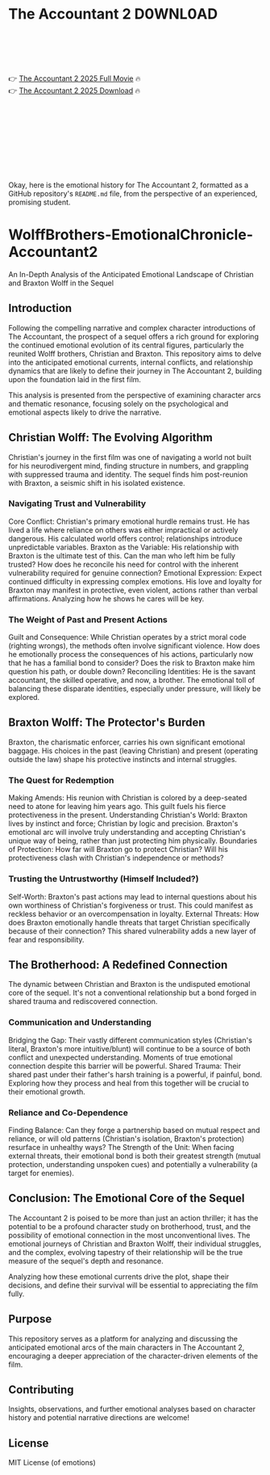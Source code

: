 # The Accountant 2 D0WNL0AD

<br><br><br><br>


👉 <a href="https://Jeffrey-maobiodiven1983.github.io/deoojvyflz/">The Accountant 2 2025 Full Movie</a> 🔥
<br>
👉 <a href="https://Jeffrey-maobiodiven1983.github.io/deoojvyflz/">The Accountant 2 2025 Download</a> 🔥


<br><br><br><br><br><br><br><br>


Okay, here is the emotional history for The Accountant 2, formatted as a GitHub repository's `README.md` file, from the perspective of an experienced, promising student.


# WolffBrothers-EmotionalChronicle-Accountant2

An In-Depth Analysis of the Anticipated Emotional Landscape of Christian and Braxton Wolff in the Sequel

## Introduction

Following the compelling narrative and complex character introductions of The Accountant, the prospect of a sequel offers a rich ground for exploring the continued emotional evolution of its central figures, particularly the reunited Wolff brothers, Christian and Braxton. This repository aims to delve into the anticipated emotional currents, internal conflicts, and relationship dynamics that are likely to define their journey in The Accountant 2, building upon the foundation laid in the first film.

This analysis is presented from the perspective of examining character arcs and thematic resonance, focusing solely on the psychological and emotional aspects likely to drive the narrative.

## Christian Wolff: The Evolving Algorithm

Christian's journey in the first film was one of navigating a world not built for his neurodivergent mind, finding structure in numbers, and grappling with suppressed trauma and identity. The sequel finds him post-reunion with Braxton, a seismic shift in his isolated existence.

### Navigating Trust and Vulnerability

   Core Conflict: Christian's primary emotional hurdle remains trust. He has lived a life where reliance on others was either impractical or actively dangerous. His calculated world offers control; relationships introduce unpredictable variables.
   Braxton as the Variable: His relationship with Braxton is the ultimate test of this. Can the man who left him be fully trusted? How does he reconcile his need for control with the inherent vulnerability required for genuine connection?
   Emotional Expression: Expect continued difficulty in expressing complex emotions. His love and loyalty for Braxton may manifest in protective, even violent, actions rather than verbal affirmations. Analyzing how he shows he cares will be key.

### The Weight of Past and Present Actions

   Guilt and Consequence: While Christian operates by a strict moral code (righting wrongs), the methods often involve significant violence. How does he emotionally process the consequences of his actions, particularly now that he has a familial bond to consider? Does the risk to Braxton make him question his path, or double down?
   Reconciling Identities: He is the savant accountant, the skilled operative, and now, a brother. The emotional toll of balancing these disparate identities, especially under pressure, will likely be explored.

## Braxton Wolff: The Protector's Burden

Braxton, the charismatic enforcer, carries his own significant emotional baggage. His choices in the past (leaving Christian) and present (operating outside the law) shape his protective instincts and internal struggles.

### The Quest for Redemption

   Making Amends: His reunion with Christian is colored by a deep-seated need to atone for leaving him years ago. This guilt fuels his fierce protectiveness in the present.
   Understanding Christian's World: Braxton lives by instinct and force; Christian by logic and precision. Braxton's emotional arc will involve truly understanding and accepting Christian's unique way of being, rather than just protecting him physically.
   Boundaries of Protection: How far will Braxton go to protect Christian? Will his protectiveness clash with Christian's independence or methods?

### Trusting the Untrustworthy (Himself Included?)

   Self-Worth: Braxton's past actions may lead to internal questions about his own worthiness of Christian's forgiveness or trust. This could manifest as reckless behavior or an overcompensation in loyalty.
   External Threats: How does Braxton emotionally handle threats that target Christian specifically because of their connection? This shared vulnerability adds a new layer of fear and responsibility.

## The Brotherhood: A Redefined Connection

The dynamic between Christian and Braxton is the undisputed emotional core of the sequel. It's not a conventional relationship but a bond forged in shared trauma and rediscovered connection.

### Communication and Understanding

   Bridging the Gap: Their vastly different communication styles (Christian's literal, Braxton's more intuitive/blunt) will continue to be a source of both conflict and unexpected understanding. Moments of true emotional connection despite this barrier will be powerful.
   Shared Trauma: Their shared past under their father's harsh training is a powerful, if painful, bond. Exploring how they process and heal from this together will be crucial to their emotional growth.

### Reliance and Co-Dependence

   Finding Balance: Can they forge a partnership based on mutual respect and reliance, or will old patterns (Christian's isolation, Braxton's protection) resurface in unhealthy ways?
   The Strength of the Unit: When facing external threats, their emotional bond is both their greatest strength (mutual protection, understanding unspoken cues) and potentially a vulnerability (a target for enemies).

## Conclusion: The Emotional Core of the Sequel

The Accountant 2 is poised to be more than just an action thriller; it has the potential to be a profound character study on brotherhood, trust, and the possibility of emotional connection in the most unconventional lives. The emotional journeys of Christian and Braxton Wolff, their individual struggles, and the complex, evolving tapestry of their relationship will be the true measure of the sequel's depth and resonance.

Analyzing how these emotional currents drive the plot, shape their decisions, and define their survival will be essential to appreciating the film fully.

## Purpose

This repository serves as a platform for analyzing and discussing the anticipated emotional arcs of the main characters in The Accountant 2, encouraging a deeper appreciation of the character-driven elements of the film.

## Contributing

Insights, observations, and further emotional analyses based on character history and potential narrative directions are welcome!

## License

MIT License (of emotions)



